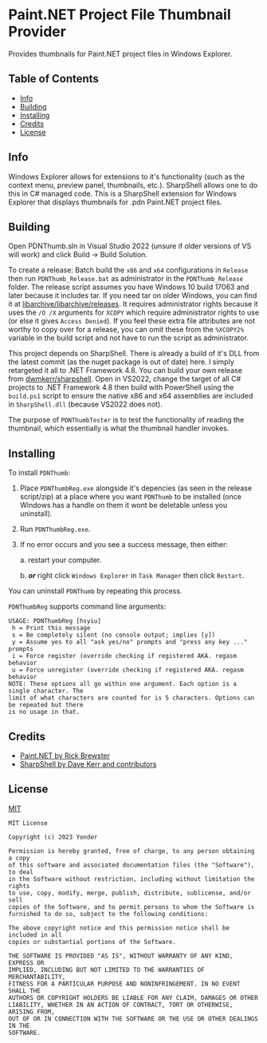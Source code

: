 # Paint.NET Project File Thumbnail Provider
Provides thumbnails for Paint.NET project files in Windows Explorer.

## Table of Contents
- [Info](#info)
- [Building](#building)
- [Installing](#building)
- [Credits](#credits)
- [License](#license)

## Info
Windows Explorer allows for extensions to it's functionality (such as the context menu, preview panel, thumbnails,
etc.). SharpShell allows one to do this in C# managed code. This is a SharpShell extension for Windows Explorer that
displays thumbnails for .pdn Paint.NET project files.

## Building
Open PDNThumb.sln in Visual Studio 2022 (unsure if older versions of VS will work) and click Build -> Build Solution.

To create a release: Batch build the `x86` and `x64` configurations in `Release` then run `PDNThumb_Release.bat` as
administrator in the `PDNThumb_Release` folder. The release script assumes you have Windows 10 build 17063 and later
because it includes tar. If you need tar on older Windows, you can find it at
[libarchive/libarchive/releases](https://github.com/libarchive/libarchive/releases). It requires administrator rights
because it uses the `/O /X` arguments for `XCOPY` which require administrator rights to use (or else it gives
`Access Denied`). If you feel these extra file attributes are not worthy to copy over for a release, you can omit these
from the `%XCOPY2%` variable in the build script and not have to run the script as administrator.

This project depends on SharpShell. There is already a build of it's DLL from the latest commit (as the nuget package
is out of date) here. I simply retargeted it all to .NET Framework 4.8. You can build your own release from
[dwmkerr/sharpshell](https://github.com/dwmkerr/sharpshell). Open in VS2022, change the target of all C# projects to .NET Framework 4.8
then build with PowerShell using the `build.ps1` script to ensure the native x86 and x64 assemblies are included in
`SharpShell.dll` (because VS2022 does not).

The purpose of `PDNThumbTester` is to test the functionality of reading the thumbnail, which essentially is what the
thumbnail handler invokes.

## Installing
To install `PDNThumb`:

1. Place `PDNThumbReg.exe` alongside it's depencies (as seen in the release script/zip) at a place where you want
`PDNThumb` to be installed (once Windows has a handle on them it wont be deletable unless you uninstall).

2. Run `PDNThumbReg.exe`.

3. If no error occurs and you see a success message, then either:

    a. restart your computer.

    b. ***or*** right click `Windows Explorer` in `Task Manager` then click `Restart`.

You can uninstall `PDNThumb` by repeating this process.

`PDNThumbReg` supports command line arguments:
```
USAGE: PDNThumbReg [hsyiu]
 h = Print this message
 s = Be completely silent (no console output; implies [y])
 y = Assume yes to all "ask yes/no" prompts and "press any key ..." prompts
 i = Force register (override checking if registered AKA. regasm behavior
 u = Force unregister (override checking if registered AKA. regasm behavior
NOTE: These options all go within one argument. Each option is a single character. The
limit of what characters are counted for is 5 characters. Options can be repeated but there
is no usage in that.
```

## Credits
- [Paint.NET by Rick Brewster](https://getpaint.net/)
- [SharpShell by Dave Kerr and contributors](https://github.com/dwmkerr/sharpshell)

## License
[MIT](https://choosealicense.com/licenses/mit/)
```
MIT License

Copyright (c) 2023 Yonder

Permission is hereby granted, free of charge, to any person obtaining a copy
of this software and associated documentation files (the "Software"), to deal
in the Software without restriction, including without limitation the rights
to use, copy, modify, merge, publish, distribute, sublicense, and/or sell
copies of the Software, and to permit persons to whom the Software is
furnished to do so, subject to the following conditions:

The above copyright notice and this permission notice shall be included in all
copies or substantial portions of the Software.

THE SOFTWARE IS PROVIDED "AS IS", WITHOUT WARRANTY OF ANY KIND, EXPRESS OR
IMPLIED, INCLUDING BUT NOT LIMITED TO THE WARRANTIES OF MERCHANTABILITY,
FITNESS FOR A PARTICULAR PURPOSE AND NONINFRINGEMENT. IN NO EVENT SHALL THE
AUTHORS OR COPYRIGHT HOLDERS BE LIABLE FOR ANY CLAIM, DAMAGES OR OTHER
LIABILITY, WHETHER IN AN ACTION OF CONTRACT, TORT OR OTHERWISE, ARISING FROM,
OUT OF OR IN CONNECTION WITH THE SOFTWARE OR THE USE OR OTHER DEALINGS IN THE
SOFTWARE.

```
